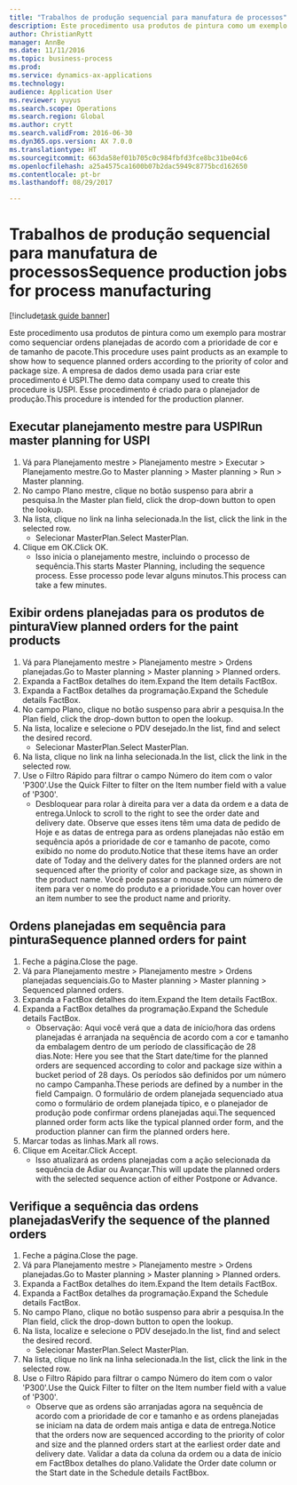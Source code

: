 ```yaml
--- 
title: "Trabalhos de produção sequencial para manufatura de processos"
description: Este procedimento usa produtos de pintura como um exemplo para mostrar como sequenciar ordens planejadas de acordo com a prioridade de cor e de tamanho de pacote.
author: ChristianRytt
manager: AnnBe
ms.date: 11/11/2016
ms.topic: business-process
ms.prod: 
ms.service: dynamics-ax-applications
ms.technology: 
audience: Application User
ms.reviewer: yuyus
ms.search.scope: Operations
ms.search.region: Global
ms.author: crytt
ms.search.validFrom: 2016-06-30
ms.dyn365.ops.version: AX 7.0.0
ms.translationtype: HT
ms.sourcegitcommit: 663da58ef01b705c0c984fbfd3fce8bc31be04c6
ms.openlocfilehash: a25a4575ca1600b07b2dac5949c8775bcd162650
ms.contentlocale: pt-br
ms.lasthandoff: 08/29/2017

---
```

# <a name="sequence-production-jobs-for-process-manufacturing"></a><span data-ttu-id="0dde3-103">Trabalhos de produção sequencial para manufatura de processos</span><span class="sxs-lookup"><span data-stu-id="0dde3-103">Sequence production jobs for process manufacturing</span></span>

[!include[task guide banner](../../includes/task-guide-banner.md)]

<span data-ttu-id="0dde3-104">Este procedimento usa produtos de pintura como um exemplo para mostrar como sequenciar ordens planejadas de acordo com a prioridade de cor e de tamanho de pacote.</span><span class="sxs-lookup"><span data-stu-id="0dde3-104">This procedure uses paint products as an example to show how to sequence planned orders according to the priority of color and package size.</span></span> <span data-ttu-id="0dde3-105">A empresa de dados demo usada para criar este procedimento é USPI.</span><span class="sxs-lookup"><span data-stu-id="0dde3-105">The demo data company used to create this procedure is USPI.</span></span> <span data-ttu-id="0dde3-106">Esse procedimento é criado para o planejador de produção.</span><span class="sxs-lookup"><span data-stu-id="0dde3-106">This procedure is intended for the production planner.</span></span>


## <a name="run-master-planning-for-uspi"></a><span data-ttu-id="0dde3-107">Executar planejamento mestre para USPI</span><span class="sxs-lookup"><span data-stu-id="0dde3-107">Run master planning for USPI</span></span>
1. <span data-ttu-id="0dde3-108">Vá para Planejamento mestre > Planejamento mestre > Executar > Planejamento mestre.</span><span class="sxs-lookup"><span data-stu-id="0dde3-108">Go to Master planning > Master planning > Run > Master planning.</span></span>
2. <span data-ttu-id="0dde3-109">No campo Plano mestre, clique no botão suspenso para abrir a pesquisa.</span><span class="sxs-lookup"><span data-stu-id="0dde3-109">In the Master plan field, click the drop-down button to open the lookup.</span></span>
3. <span data-ttu-id="0dde3-110">Na lista, clique no link na linha selecionada.</span><span class="sxs-lookup"><span data-stu-id="0dde3-110">In the list, click the link in the selected row.</span></span>
    * <span data-ttu-id="0dde3-111">Selecionar MasterPlan.</span><span class="sxs-lookup"><span data-stu-id="0dde3-111">Select MasterPlan.</span></span>  
4. <span data-ttu-id="0dde3-112">Clique em OK.</span><span class="sxs-lookup"><span data-stu-id="0dde3-112">Click OK.</span></span>
    * <span data-ttu-id="0dde3-113">Isso inicia o planejamento mestre, incluindo o processo de sequência.</span><span class="sxs-lookup"><span data-stu-id="0dde3-113">This starts Master Planning, including the sequence process.</span></span> <span data-ttu-id="0dde3-114">Esse processo pode levar alguns minutos.</span><span class="sxs-lookup"><span data-stu-id="0dde3-114">This process can take a few minutes.</span></span>  

## <a name="view-planned-orders-for-the-paint-products"></a><span data-ttu-id="0dde3-115">Exibir ordens planejadas para os produtos de pintura</span><span class="sxs-lookup"><span data-stu-id="0dde3-115">View planned orders for the paint products</span></span>
1. <span data-ttu-id="0dde3-116">Vá para Planejamento mestre > Planejamento mestre > Ordens planejadas.</span><span class="sxs-lookup"><span data-stu-id="0dde3-116">Go to Master planning > Master planning > Planned orders.</span></span>
2. <span data-ttu-id="0dde3-117">Expanda a FactBox detalhes do item.</span><span class="sxs-lookup"><span data-stu-id="0dde3-117">Expand the Item details FactBox.</span></span>
3. <span data-ttu-id="0dde3-118">Expanda a FactBox detalhes da programação.</span><span class="sxs-lookup"><span data-stu-id="0dde3-118">Expand the Schedule details FactBox.</span></span>
4. <span data-ttu-id="0dde3-119">No campo Plano, clique no botão suspenso para abrir a pesquisa.</span><span class="sxs-lookup"><span data-stu-id="0dde3-119">In the Plan field, click the drop-down button to open the lookup.</span></span>
5. <span data-ttu-id="0dde3-120">Na lista, localize e selecione o PDV desejado.</span><span class="sxs-lookup"><span data-stu-id="0dde3-120">In the list, find and select the desired record.</span></span>
    * <span data-ttu-id="0dde3-121">Selecionar MasterPlan.</span><span class="sxs-lookup"><span data-stu-id="0dde3-121">Select MasterPlan.</span></span>  
6. <span data-ttu-id="0dde3-122">Na lista, clique no link na linha selecionada.</span><span class="sxs-lookup"><span data-stu-id="0dde3-122">In the list, click the link in the selected row.</span></span>
7. <span data-ttu-id="0dde3-123">Use o Filtro Rápido para filtrar o campo Número do item com o valor 'P300'.</span><span class="sxs-lookup"><span data-stu-id="0dde3-123">Use the Quick Filter to filter on the Item number field with a value of 'P300'.</span></span>
    * <span data-ttu-id="0dde3-124">Desbloquear para rolar à direita para ver a data da ordem e a data de entrega.</span><span class="sxs-lookup"><span data-stu-id="0dde3-124">Unlock to scroll to the right to see the order date and delivery date.</span></span> <span data-ttu-id="0dde3-125">Observe que esses itens têm uma data de pedido de Hoje e as datas de entrega para as ordens planejadas não estão em sequência após a prioridade de cor e tamanho de pacote, como exibido no nome do produto.</span><span class="sxs-lookup"><span data-stu-id="0dde3-125">Notice that these items have an order date of Today and the delivery dates for the planned orders are not sequenced after the priority of color and package size, as shown in the product name.</span></span> <span data-ttu-id="0dde3-126">Você pode passar o mouse sobre um número de item para ver o nome do produto e a prioridade.</span><span class="sxs-lookup"><span data-stu-id="0dde3-126">You can hover over an item number to see the product name and priority.</span></span>  

## <a name="sequence-planned-orders-for-paint"></a><span data-ttu-id="0dde3-127">Ordens planejadas em sequência para pintura</span><span class="sxs-lookup"><span data-stu-id="0dde3-127">Sequence planned orders for paint</span></span>
1. <span data-ttu-id="0dde3-128">Feche a página.</span><span class="sxs-lookup"><span data-stu-id="0dde3-128">Close the page.</span></span>
2. <span data-ttu-id="0dde3-129">Vá para Planejamento mestre > Planejamento mestre > Ordens planejadas sequenciais.</span><span class="sxs-lookup"><span data-stu-id="0dde3-129">Go to Master planning > Master planning > Sequenced planned orders.</span></span>
3. <span data-ttu-id="0dde3-130">Expanda a FactBox detalhes do item.</span><span class="sxs-lookup"><span data-stu-id="0dde3-130">Expand the Item details FactBox.</span></span>
4. <span data-ttu-id="0dde3-131">Expanda a FactBox detalhes da programação.</span><span class="sxs-lookup"><span data-stu-id="0dde3-131">Expand the Schedule details FactBox.</span></span>
    * <span data-ttu-id="0dde3-132">Observação: Aqui você verá que a data de início/hora das ordens planejadas é arranjada na sequência de acordo com a cor e tamanho da embalagem dentro de um período de classificação de 28 dias.</span><span class="sxs-lookup"><span data-stu-id="0dde3-132">Note: Here you see that the Start date/time for the planned orders are sequenced according to color and package size within a bucket period of 28 days.</span></span> <span data-ttu-id="0dde3-133">Os períodos são definidos por um número no campo Campanha.</span><span class="sxs-lookup"><span data-stu-id="0dde3-133">These periods are defined by a number in the field Campaign.</span></span> <span data-ttu-id="0dde3-134">O formulário de ordem planejada sequenciado atua como o formulário de ordem planejada típico, e o planejador de produção pode confirmar ordens planejadas aqui.</span><span class="sxs-lookup"><span data-stu-id="0dde3-134">The sequenced planned order form acts like the typical planned order form, and the production planner can firm the planned orders here.</span></span>  
5. <span data-ttu-id="0dde3-135">Marcar todas as linhas.</span><span class="sxs-lookup"><span data-stu-id="0dde3-135">Mark all rows.</span></span>
6. <span data-ttu-id="0dde3-136">Clique em Aceitar.</span><span class="sxs-lookup"><span data-stu-id="0dde3-136">Click Accept.</span></span>
    * <span data-ttu-id="0dde3-137">Isso atualizará as ordens planejadas com a ação selecionada da sequência de Adiar ou Avançar.</span><span class="sxs-lookup"><span data-stu-id="0dde3-137">This will update the planned orders with the selected sequence action of either Postpone or Advance.</span></span>  

## <a name="verify-the-sequence-of-the-planned-orders"></a><span data-ttu-id="0dde3-138">Verifique a sequência das ordens planejadas</span><span class="sxs-lookup"><span data-stu-id="0dde3-138">Verify the sequence of the planned orders</span></span>
1. <span data-ttu-id="0dde3-139">Feche a página.</span><span class="sxs-lookup"><span data-stu-id="0dde3-139">Close the page.</span></span>
2. <span data-ttu-id="0dde3-140">Vá para Planejamento mestre > Planejamento mestre > Ordens planejadas.</span><span class="sxs-lookup"><span data-stu-id="0dde3-140">Go to Master planning > Master planning > Planned orders.</span></span>
3. <span data-ttu-id="0dde3-141">Expanda a FactBox detalhes do item.</span><span class="sxs-lookup"><span data-stu-id="0dde3-141">Expand the Item details FactBox.</span></span>
4. <span data-ttu-id="0dde3-142">Expanda a FactBox detalhes da programação.</span><span class="sxs-lookup"><span data-stu-id="0dde3-142">Expand the Schedule details FactBox.</span></span>
5. <span data-ttu-id="0dde3-143">No campo Plano, clique no botão suspenso para abrir a pesquisa.</span><span class="sxs-lookup"><span data-stu-id="0dde3-143">In the Plan field, click the drop-down button to open the lookup.</span></span>
6. <span data-ttu-id="0dde3-144">Na lista, localize e selecione o PDV desejado.</span><span class="sxs-lookup"><span data-stu-id="0dde3-144">In the list, find and select the desired record.</span></span>
    * <span data-ttu-id="0dde3-145">Selecionar MasterPlan.</span><span class="sxs-lookup"><span data-stu-id="0dde3-145">Select MasterPlan.</span></span>  
7. <span data-ttu-id="0dde3-146">Na lista, clique no link na linha selecionada.</span><span class="sxs-lookup"><span data-stu-id="0dde3-146">In the list, click the link in the selected row.</span></span>
8. <span data-ttu-id="0dde3-147">Use o Filtro Rápido para filtrar o campo Número do item com o valor 'P300'.</span><span class="sxs-lookup"><span data-stu-id="0dde3-147">Use the Quick Filter to filter on the Item number field with a value of 'P300'.</span></span>
    * <span data-ttu-id="0dde3-148">Observe que as ordens são arranjadas agora na sequência de acordo com a prioridade de cor e tamanho e as ordens planejadas se iniciam na data de ordem mais antiga e data de entrega.</span><span class="sxs-lookup"><span data-stu-id="0dde3-148">Notice that the orders now are sequenced according to the priority of color and size and the planned orders start at the earliest order date and delivery date.</span></span> <span data-ttu-id="0dde3-149">Validar a data da coluna da ordem ou a data de início em FactBbox detalhes do plano.</span><span class="sxs-lookup"><span data-stu-id="0dde3-149">Validate the Order date column or the Start date in the Schedule details FactBbox.</span></span>  


